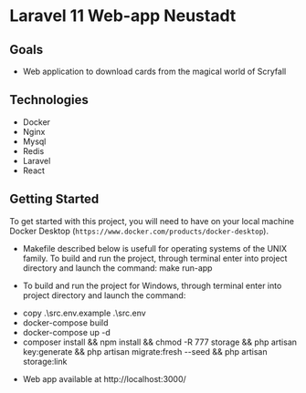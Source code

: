 
# Laravel 11 Web-app Neustadt

## Goals

* Web application to download cards from the magical world of Scryfall

## Technologies

* Docker
* Nginx
* Mysql
* Redis
* Laravel
* React
 
## Getting Started

To get started with this project, you will need to have on your local machine Docker Desktop (`https://www.docker.com/products/docker-desktop`).

* Makefile described below is usefull for operating systems of the UNIX family.
To build and run the project, through terminal enter into project directory and launch the command:
make run-app


*  To build and run the project for Windows, through terminal enter into project directory and launch the command:
- copy .\src\.env.example .\src\.env
- docker-compose build
- docker-compose up -d
- composer install && npm install && chmod -R 777 storage && php artisan key:generate && php artisan migrate:fresh --seed &&  php artisan storage:link


* Web app available at http://localhost:3000/ 